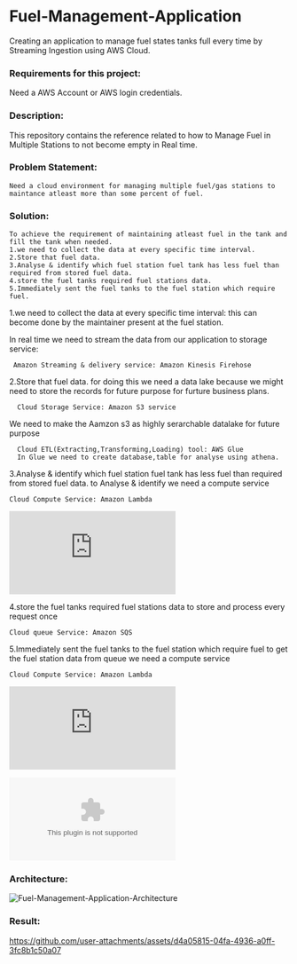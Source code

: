 # Fuel-Management-Application
Creating an application to manage fuel states tanks full every time by Streaming Ingestion using AWS Cloud. 

### Requirements for this project:
Need a AWS Account or AWS login credentials.

### Description:
  This repository contains the reference related to how to Manage Fuel in Multiple Stations to not become empty in Real time.

### Problem Statement:
    Need a cloud environment for managing multiple fuel/gas stations to maintance atleast more than some percent of fuel.

### Solution:
    To achieve the requirement of maintaining atleast fuel in the tank and fill the tank when needed.
    1.we need to collect the data at every specific time interval.
    2.Store that fuel data.
    3.Analyse & identify which fuel station fuel tank has less fuel than required from stored fuel data.
    4.store the fuel tanks required fuel stations data. 
    5.Immediately sent the fuel tanks to the fuel station which require fuel.


1.we need to collect the data at every specific time interval:
this can become done by the maintainer present at the fuel station.

In real time we need to stream the data from our application to storage service:

     Amazon Streaming & delivery service: Amazon Kinesis Firehose

2.Store that fuel data.
for doing this we need a data lake because we might need to store the records for future purpose for furture business plans.

      Cloud Storage Service: Amazon S3 service

We need to make the Aamzon s3 as highly serarchable datalake for future purpose

      Cloud ETL(Extracting,Transforming,Loading) tool: AWS Glue 
      In Glue we need to create database,table for analyse using athena.


3.Analyse & identify which fuel station fuel tank has less fuel than required from stored fuel data.
to Analyse & identify we need a compute service

    Cloud Compute Service: Amazon Lambda

![FuelPlanningApp Source Code](https://github.com/Srisrijakka1/Fuel-Management-Application/blob/main/FuelPlanningApp.py)

4.store the fuel tanks required fuel stations data
to store and process every request once

    Cloud queue Service: Amazon SQS 

5.Immediately sent the fuel tanks to the fuel station which require fuel
to get the fuel station data from queue we need a compute service

    Cloud Compute Service: Amazon Lambda
    
![FuelTruckApp Source Code](https://github.com/Srisrijakka1/Fuel-Management-Application/blob/main/FuelTruckApp.py)

![Fuel-Management-Application Source Code Zip file](https://github.com/Srisrijakka1/Fuel-Management-Application/blob/main/Fuel-Management-Application.zip)

### Architecture:
![Fuel-Management-Application-Architecture](https://github.com/user-attachments/assets/53f99aa1-3ca0-470c-97cd-1e95b3e0cb9f)

### Result:
https://github.com/user-attachments/assets/d4a05815-04fa-4936-a0ff-3fc8b1c50a07

